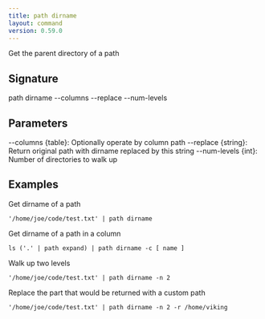 ```yaml
---
title: path dirname
layout: command
version: 0.59.0
---
```


Get the parent directory of a path

## Signature

path dirname --columns --replace --num-levels

## Parameters

  --columns {table}: Optionally operate by column path
  --replace {string}: Return original path with dirname replaced by this string
  --num-levels {int}: Number of directories to walk up

## Examples

Get dirname of a path
```shell
'/home/joe/code/test.txt' | path dirname
```

Get dirname of a path in a column
```shell
ls ('.' | path expand) | path dirname -c [ name ]
```

Walk up two levels
```shell
'/home/joe/code/test.txt' | path dirname -n 2
```

Replace the part that would be returned with a custom path
```shell
'/home/joe/code/test.txt' | path dirname -n 2 -r /home/viking
```

